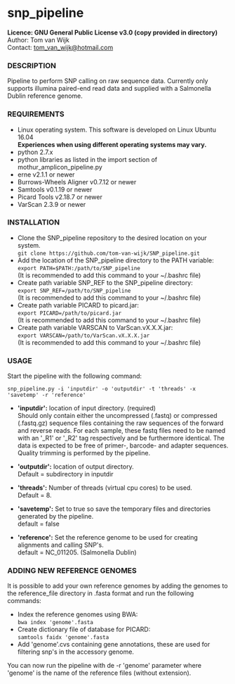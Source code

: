 # snp_pipeline

**Licence:	GNU General Public License v3.0 (copy provided in directory)**<br />
Author:		Tom van Wijk<br />
Contact:	tom_van_wijk@hotmail.com<br />

### DESCRIPTION

Pipeline to perform SNP calling on raw sequence data.
Currently only supports illumina paired-end read data and
supplied with a Salmonella Dublin reference genome.

### REQUIREMENTS

-	Linux operating system. This software is developed on Linux Ubuntu 16.04<br />
	**Experiences when using different operating systems may vary.**
-	python 2.7.x
-	python libraries as listed in the import section of mothur_amplicon_pipeline.py
-	erne v2.1.1 or newer
-	Burrows-Wheels Aligner v0.7.12 or newer
-	Samtools v0.1.19 or newer
-   Picard Tools v2.18.7 or newer
-   VarScan 2.3.9 or newer


### INSTALLATION

-	Clone the SNP_pipeline repository to the desired location on your system.<br />
	`git clone https://github.com/tom-van-wijk/SNP_pipeline.git`
-	Add the location of the SNP_pipeline directory to the PATH variable:<br />
	`export PATH=$PATH:/path/to/SNP_pipeline`<br />
	(It is recommended to add this command to your ~/.bashrc file)
-	Create path variable SNP_REF to the SNP_pipeline directory:<br />
	`export SNP_REF=/path/to/SNP_pipeline`<br />
	(It is recommended to add this command to your ~/.bashrc file)
-	Create path variable PICARD to picard.jar:<br />
	`export PICARD=/path/to/picard.jar`<br />
	(It is recommended to add this command to your ~/.bashrc file)
-	Create path variable VARSCAN to VarScan.vX.X.X.jar:<br />
	`export VARSCAN=/path/to/VarScan.vX.X.X.jar`<br />
	(It is recommended to add this command to your ~/.bashrc file)

### USAGE

Start the pipeline with the following command:

`snp_pipeline.py -i 'inputdir' -o 'outputdir' -t 'threads'
-x 'savetemp' -r 'reference'`

-	**'inputdir':**	location of input directory. (required)<br />
			Should only contain either the uncompressed (.fastq)
			or compressed (.fastq.gz) sequence files containing the
			raw sequences of the forward and reverse reads.
			For each sample, these fastq files need to be named with
			an '_R1' or '_R2' tag respectively and  be furthermore identical.
			The data is expected to be free of primer-, barcode- and adapter sequences.
			Quality trimming is performed by the pipeline.			

-	**'outputdir':**	location of output directory.<br />
			Default = subdirectory in inputdir

-	**'threads':**	Number of threads (virtual cpu cores) to be used.<br />
			Default = 8.

-	**'savetemp':**	Set to true so save the temporary files and
			directories generated by the pipeline.<br />
			default = false
            
-	**'reference':** Set the reference genome to be used for creating alignments
            and calling SNP's.<br />
			default = NC_011205. (Salmonella Dublin)

### ADDING NEW REFERENCE GENOMES

It is possible to add your own reference genomes by adding the genomes to
the reference_file directory in .fasta format and run the following commands:<br />
-   Index the reference genomes using BWA:<br />
    `bwa index 'genome'.fasta`<br />
-   Create dictionary file of database for PICARD:<br />
    `samtools faidx 'genome'.fasta`<br />
-   Add 'genome'.cvs containing gene annotations, these are used for filtering snp's in the accessory genome.<br />

You can now run the pipeline with de -r 'genome' parameter where 'genome'
is the name of the reference files (without extension).
